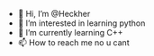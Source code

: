 - 👋 Hi, I’m @Heckher
- 👀 I’m interested in learning python
- 🌱 I’m currently learning C++
- 📫 How to reach me no u cant

<!---
Heckher/Heckher is a ✨ special ✨ repository because its `README.md` (this file) appears on your GitHub profile.
You can click the Preview link to take a look at your changes.
--->

